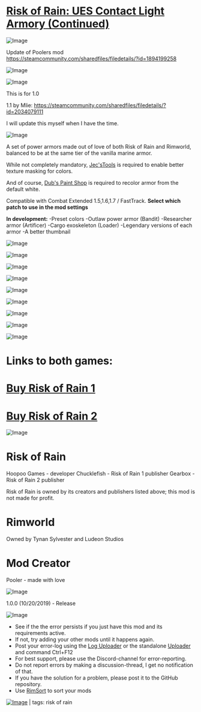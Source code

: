 # [Risk of Rain: UES Contact Light Armory (Continued)](https://steamcommunity.com/sharedfiles/filedetails/?id=2034079111)

![Image](https://i.imgur.com/buuPQel.png)

Update of Poolers mod
https://steamcommunity.com/sharedfiles/filedetails/?id=1894199258

![Image](https://i.imgur.com/pufA0kM.png)
	
![Image](https://i.imgur.com/Z4GOv8H.png)

This is for 1.0

1.1 by Mlie: https://steamcommunity.com/sharedfiles/filedetails/?id=2034079111

I will update this myself when I have the time.



![Image](https://i.imgur.com/KUYANiz.png)

A set of power armors made out of love of both Risk of Rain and Rimworld, balanced to be at the same tier of the vanilla marine armor.

While not completely mandatory, [Jec'sTools](https://steamcommunity.com/sharedfiles/filedetails/?id=932008009) is required to enable better texture masking for colors.

And of course, [Dub's Paint Shop](https://steamcommunity.com/sharedfiles/filedetails/?id=1579516669) is required to recolor armor from the default white.

Compatible with Combat Extended 1.5,1.6,1.7 / FastTrack. **Select which patch to use in the mod settings**

**In development:**
-Preset colors
-Outlaw power armor (Bandit)
-Researcher armor (Artificer)
-Cargo exoskeleton (Loader)
-Legendary versions of each armor
-A better thumbnail

![Image](https://i.imgur.com/JmHGjK6.png)

![Image](https://i.imgur.com/EjYyVdt.png)

![Image](https://i.imgur.com/aQAJqGT.png)

![Image](https://i.imgur.com/Qm4CRb4.png)

![Image](https://i.imgur.com/zOVUTDF.png)

![Image](https://i.imgur.com/Ot6syE3.png)

![Image](https://i.imgur.com/FitjYQC.png)

![Image](https://i.imgur.com/6BpgqfL.png)

![Image](https://i.imgur.com/hAlZhFw.png)

# Links to both games:


# **[ Buy Risk of Rain 1 ](https://store.steampowered.com/app/248820/Risk_of_Rain/)**


# **[ Buy Risk of Rain 2 ](https://store.steampowered.com/app/632360/Risk_of_Rain_2/)**


![Image](https://i.imgur.com/dY7egzz.png)

# Risk of Rain

Hoopoo Games - developer
Chucklefish - Risk of Rain 1 publisher
Gearbox - Risk of Rain 2 publisher

Risk of Rain is owned by its creators and publishers listed above; this mod is not made for profit.

# Rimworld

Owned by Tynan Sylvester and Ludeon Studios

# Mod Creator

Pooler - made with love

![Image](https://i.imgur.com/wTg9Y4H.png)

1.0.0 (10/20/2019) - Release


![Image](https://i.imgur.com/PwoNOj4.png)



-  See if the the error persists if you just have this mod and its requirements active.
-  If not, try adding your other mods until it happens again.
-  Post your error-log using the [Log Uploader](https://steamcommunity.com/sharedfiles/filedetails/?id=2873415404) or the standalone [Uploader](https://steamcommunity.com/sharedfiles/filedetails/?id=2873415404) and command Ctrl+F12
-  For best support, please use the Discord-channel for error-reporting.
-  Do not report errors by making a discussion-thread, I get no notification of that.
-  If you have the solution for a problem, please post it to the GitHub repository.
-  Use [RimSort](https://github.com/RimSort/RimSort/releases/latest) to sort your mods

 

[![Image](https://img.shields.io/github/v/release/emipa606/RRUESContactLightArmory?label=latest%20version&style=plastic&color=9f1111&labelColor=black)](https://steamcommunity.com/sharedfiles/filedetails/changelog/2034079111) | tags:  risk of rain
